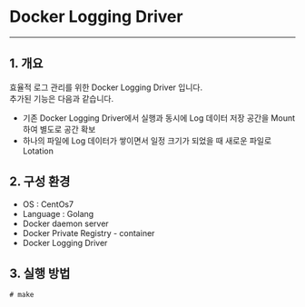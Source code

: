 # Docker Logging Driver
-------------
## 1. 개요
효율적 로그 관리를 위한 Docker Logging Driver 입니다.  
추가된 기능은 다음과 같습니다.
- 기존 Docker Logging Driver에서 실행과 동시에 Log 데이터 저장 공간을 Mount하여 별도로 공간 확보
- 하나의 파일에 Log 데이터가 쌓이면서 일정 크기가 되었을 때 새로운 파일로 Lotation

## 2. 구성 환경 
* OS : CentOs7
* Language : Golang
* Docker daemon server 
* Docker Private Registry - container
* Docker Logging Driver

## 3. 실행 방법
```
# make 
```



